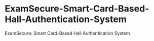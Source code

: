 # ExamSecure-Smart-Card-Based-Hall-Authentication-System
ExamSecure: Smart Card-Based Hall Authentication System
